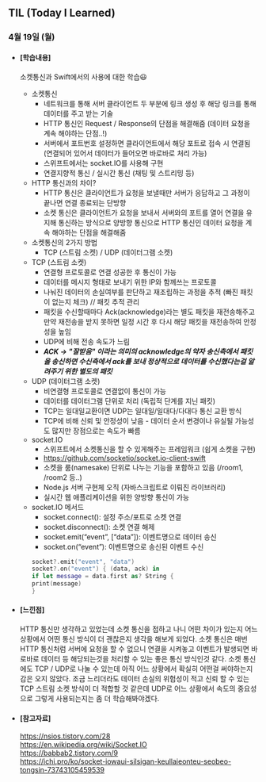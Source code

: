 ## TIL (Today I Learned)

### 4월 19일 (월)

- #### [학습내용]
  
  소켓통신과 Swift에서의 사용에 대한 학습😃
  
  - 소켓통신   
    - 네트워크를 통해 서버 클라이언트 두 부분에 링크 생성 후 해당 링크를 통해 데이터를 주고 받는 기술
    - HTTP 통신인 Request / Response의 단점을 해결해줌 (데이터 요청을 계속 해야하는 단점..!) 
    - 서버에서 포트번호 설정하면 클라이언트에서 해당 포트로 접속 시 연결됨 (연결되어 있어서 데이터가 들어오면 바로바로 처리 가능)
    - 스위프트에서는 socket.IO를 사용해 구현
    - 연결지향적 통신 / 실시간 통신 (채팅 및 스트리밍 등)   
  - HTTP 통신과의 차이?
    - HTTP 통신은 클라이언트가 요청을 보낼때만 서버가 응답하고 그 과정이 끝나면 연결 종료되는 단방향
    - 소켓 통신은 클라이언트가 요청을 보내서 서버와의 포트를 열어 연결을 유지해 통신하는 방식으로 양방향 통신으로 HTTP 통신인 데이터 요청을 계속 해야하는 단점을 해결해줌
  - 소켓통신의 2가지 방법
    - TCP (스트림 소켓) / UDP (데이터그램 소켓)   
  - TCP (스트림 소켓)
    - 연결형 프로토콜로 연결 성공한 후 통신이 가능
    - 데이터를 메시지 형태로 보내기 위한 IP와 함께쓰는 프로토콜
    - 나눠진 데이터의 손실여부를 판단하고 재조립하는 과정을 추적 (빠진 패킷이 없는지 체크) // 패킷 추적 관리
    - 패킷을 수신할때마다 Ack(acknowledge)라는 별도 패킷을 재전송해주고 만약 재전송을 받지 못하면 일정 시간 후 다시 해당 패킷을 재전송하여 안정성을 높임
    - UDP에 비해 전송 속도가 느림
    - ***ACK -> "잘받음" 이라는 의미의 acknowledge의 약자 송신측에서 패킷을 송신하면 수신측에서 ack를 보내 정상적으로 데이터를 수신했다는걸 알려주기 위한 별도의 패킷***      
  - UDP (데이터그램 소켓)
    - 비연결형 프로토콜로 연결없이 통신이 가능
    - 데이터를 데이터그램 단위로 처리 (독립적 단계를 지닌 패킷)
    - TCP는 일대일교환이면 UDP는 일대일/일대다/다대다 통신 교환 방식
    - TCP에 비해 신뢰 및 안정성이 낮음
    - 데이터 순서 변경이나 유실될 가능성도 많지만 장점으로는 속도가 빠름   
  - socket.IO
    - 스위프트에서 소켓통신을 할 수 있게해주는 프레임워크 (쉽게 소켓을 구현)
    - https://github.com/socketio/socket.io-client-swift
    - 소켓을 룸(namesake) 단위로 나누는 기능을 포함하고 있음 (/room1, /room2 등..)
    - Node.js 서버 구현체 오직 (자바스크립트로 이뤄진 라이브러리)
    - 실시간 웹 애플리케이션을 위한 양방향 통신이 가능
  - socket.IO 메서드
    - socket.connect(): 설정 주소/포트로 소켓 연결
    - socket.disconnect(): 소켓 연결 해제
    - socket.emit(“event”, [“data”]): 이벤트명으로 데이터 송신
    - socket.on(“event”): 이벤트명으로 송신된 이벤트 수신
    ```swift
    socket?.emit("event", "data")
    socket?.on("event") { (data, ack) in
    if let message = data.first as? String {
    print(message)
    }
    ```   




- #### [느낀점]
  
  HTTP 통신만 생각하고 있었는데 소켓 통신을 접하고 나니 어떤 차이가 있는지 어느 상황에서 어떤 통신 방식이 더 괜찮은지 생각을 해보게 되었다. 소켓 통신은 매번 HTTP 통신처럼 서버에 요청을 할 수 없으니 연결을 시켜놓고 이벤트가 발생되면 바로바로 데이터 등 해당되는것을 처리할 수 있는 좋은 통신 방식인것 같다. 소켓 통신에도 TCP / UDP로 나눌 수 있는데 아직 어느 상황에서 확실히 어떤걸 써야하는지 감은 오지 않았다. 조금 느리더라도 데이터 손실의 위험성이 적고 신뢰 할 수 있는 TCP 스트림 소켓 방식이 더 적합할 것 같은데 UDP로 어느 상황에서 속도의 중요성으로 그렇게 사용되는지는 좀 더 학습해봐야겠다.   
  
  
  
- #### [참고자료]
  https://nsios.tistory.com/28   
  https://en.wikipedia.org/wiki/Socket.IO   
  https://babbab2.tistory.com/9   
  https://ichi.pro/ko/socket-iowaui-silsigan-keullaieonteu-seobeo-tongsin-73743105459539
